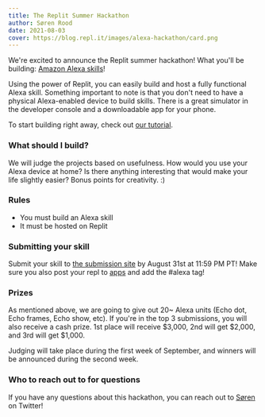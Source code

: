 ```yaml
---
title: The Replit Summer Hackathon
author: Søren Rood
date: 2021-08-03
cover: https://blog.repl.it/images/alexa-hackathon/card.png
---
```


We're excited to announce the Replit summer hackathon! What you'll be building: [Amazon Alexa skills](https://www.amazon.com/alexa-skills/b?ie=UTF8&node=13727921011)!

Using the power of Replit, you can easily build and host a fully functional Alexa skill. Something important to note is that you don't need to have a physical Alexa-enabled device to build skills. There is a great simulator in the developer console and a downloadable app for your phone.

To start building right away, check out [our tutorial](https://blog.replit.com/replexa).

### What should I build?
We will judge the projects based on usefulness. How would you use your Alexa device at home? Is there anything interesting that would make your life slightly easier? Bonus points for creativity. :)

### Rules
- You must build an Alexa skill
- It must be hosted on Replit

### Submitting your skill
Submit your skill to [the submission site](https://Alexa-submission-site.sorenatreplit.repl.co) by August 31st at 11:59 PM PT! Make sure you also post your repl to [apps](https://replit.com/apps/alexa) and add the #alexa tag!

### Prizes
As mentioned above, we are going to give out 20~ Alexa units (Echo dot, Echo frames, Echo show, etc). If you're in the top 3 submissions, you will also receive a cash prize. 1st place will receive $3,000, 2nd will get $2,000, and 3rd will get $1,000.

Judging will take place during the first week of September, and winners will be announced during the second week.

### Who to reach out to for questions
If you have any questions about this hackathon, you can reach out to [Søren ](https://twitter.com/roodsoren) on Twitter!